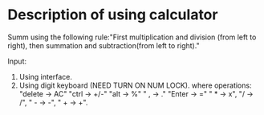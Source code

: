 # Description of using calculator

Summ using the following rule:"First multiplication 
and division (from left to right), 
then summation and subtraction(from left to right)."

Input:
1) Using interface.
2) Using digit keyboard (NEED TURN ON NUM LOCK).
	where operations:  "delete -> AC"
		"ctrl -> +/-"
		"alt -> %"
		" , -> ."
		"Enter -> ="
		" * -> x", "/ -> /", " - -> -", " + -> +".

		
